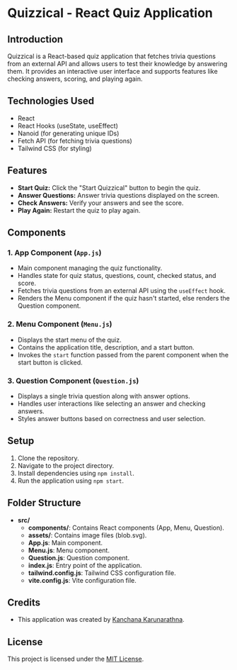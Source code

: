 # Quizzical - React Quiz Application

## Introduction
Quizzical is a React-based quiz application that fetches trivia questions from an external API and allows users to test their knowledge by answering them. It provides an interactive user interface and supports features like checking answers, scoring, and playing again.

## Technologies Used
- React
- React Hooks (useState, useEffect)
- Nanoid (for generating unique IDs)
- Fetch API (for fetching trivia questions)
- Tailwind CSS (for styling)

## Features
- **Start Quiz:** Click the "Start Quizzical" button to begin the quiz.
- **Answer Questions:** Answer trivia questions displayed on the screen.
- **Check Answers:** Verify your answers and see the score.
- **Play Again:** Restart the quiz to play again.

## Components
### 1. App Component (`App.js`)
- Main component managing the quiz functionality.
- Handles state for quiz status, questions, count, checked status, and score.
- Fetches trivia questions from an external API using the `useEffect` hook.
- Renders the Menu component if the quiz hasn't started, else renders the Question component.

### 2. Menu Component (`Menu.js`)
- Displays the start menu of the quiz.
- Contains the application title, description, and a start button.
- Invokes the `start` function passed from the parent component when the start button is clicked.

### 3. Question Component (`Question.js`)
- Displays a single trivia question along with answer options.
- Handles user interactions like selecting an answer and checking answers.
- Styles answer buttons based on correctness and user selection.

## Setup
1. Clone the repository.
2. Navigate to the project directory.
3. Install dependencies using `npm install`.
4. Run the application using `npm start`.

## Folder Structure
- **src/**
  - **components/**: Contains React components (App, Menu, Question).
  - **assets/**: Contains image files (blob.svg).
  - **App.js**: Main component.
  - **Menu.js**: Menu component.
  - **Question.js**: Question component.
  - **index.js**: Entry point of the application.
  - **tailwind.config.js**: Tailwind CSS configuration file.
  - **vite.config.js**: Vite configuration file.

## Credits
- This application was created by [Kanchana Karunarathna](https://github.com/Kanch-prog).

## License
This project is licensed under the [MIT License](LICENSE).
